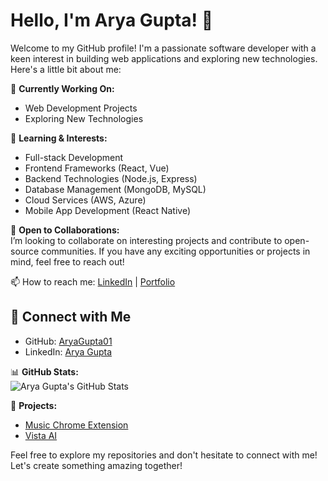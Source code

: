 # Hello, I'm Arya Gupta! 👋

Welcome to my GitHub profile! I'm a passionate software developer with a keen interest in building web applications and exploring new technologies. Here's a little bit about me:

🔭 **Currently Working On:**  
- Web Development Projects
- Exploring New Technologies

🌱 **Learning & Interests:**  
- Full-stack Development
- Frontend Frameworks (React, Vue)
- Backend Technologies (Node.js, Express)
- Database Management (MongoDB, MySQL)
- Cloud Services (AWS, Azure)
- Mobile App Development (React Native)

👯 **Open to Collaborations:**  
I’m looking to collaborate on interesting projects and contribute to open-source communities. If you have any exciting opportunities or projects in mind, feel free to reach out!

📫 How to reach me: [LinkedIn](https://linkedin.com/in/arya-gupta) | [Portfolio](https://aryagupta01.github.io/Portfolio-Website/)


## 🤝 Connect with Me

- GitHub: [AryaGupta01](https://github.com/AryaGupta01)
- LinkedIn: [Arya Gupta](https://linkedin.com/in/arya-gupta)

📊 **GitHub Stats:**  
![Arya Gupta's GitHub Stats](https://github-readme-stats.vercel.app/api?username=AryaGupta01&show_icons=true&theme=radical)

🔗 **Projects:**  
- [Music Chrome Extension](https://aryagupta01.github.io/Music-Chrome-Extension/)
- [Vista AI](https://aryagupta01.github.io/VISTA-AI/)

Feel free to explore my repositories and don't hesitate to connect with me! Let's create something amazing together!
